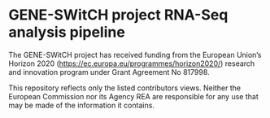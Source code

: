 # GENE-SWitCH project RNA-Seq analysis pipeline

The GENE-SWitCH project has received funding from the European Union’s Horizon 2020 (https://ec.europa.eu/programmes/horizon2020/) research and innovation program under Grant Agreement No 817998.

This repository reflects only the listed contributors views. Neither the European Commission nor its Agency REA are  responsible for any use that may be made of the information it contains.
